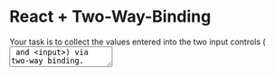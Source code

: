 # React + Two-Way-Binding

<p>
Your task is to collect the values entered into the two input controls (<textarea> and <input>) via two-way binding.

In addition, you should pass the collected values via the appropriate props to the already existing Review component.

Important: In this Udemy workspace, you must use React.useState() instead of just useState()!

The final app should allow users to enter values and then see those entered values in the Review component which is output below

</p>

